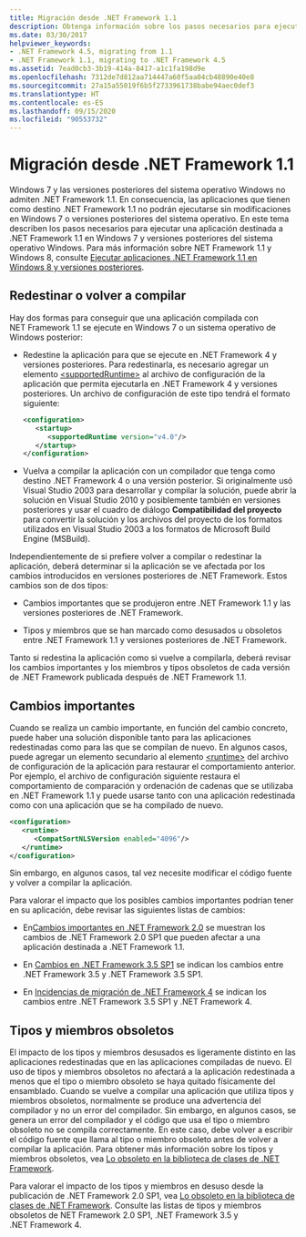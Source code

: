 ```yaml
---
title: Migración desde .NET Framework 1.1
description: Obtenga información sobre los pasos necesarios para ejecutar una aplicación compilada con .NET Framework 1.1 en Windows 7 o versiones posteriores.
ms.date: 03/30/2017
helpviewer_keywords:
- .NET Framework 4.5, migrating from 1.1
- .NET Framework 1.1, migrating to .NET Framework 4.5
ms.assetid: 7ead0cb3-3b19-414a-8417-a1c1fa198d9e
ms.openlocfilehash: 7312de7d812aa714447a60f5aa04cb48890e40e8
ms.sourcegitcommit: 27a15a55019f6b5f2733961738babe94aec0def3
ms.translationtype: HT
ms.contentlocale: es-ES
ms.lasthandoff: 09/15/2020
ms.locfileid: "90553732"
---
```

# <a name="migrate-from-the-net-framework-11"></a>Migración desde .NET Framework 1.1

Windows 7 y las versiones posteriores del sistema operativo Windows no admiten .NET Framework 1.1. En consecuencia, las aplicaciones que tienen como destino .NET Framework 1.1 no podrán ejecutarse sin modificaciones en Windows 7 o versiones posteriores del sistema operativo. En este tema describen los pasos necesarios para ejecutar una aplicación destinada a .NET Framework 1.1 en Windows 7 y versiones posteriores del sistema operativo Windows. Para más información sobre NET Framework 1.1 y Windows 8, consulte [Ejecutar aplicaciones .NET Framework 1.1 en Windows 8 y versiones posteriores](../install/run-net-framework-1-1-apps.md).

## <a name="retarget-or-recompile"></a>Redestinar o volver a compilar

Hay dos formas para conseguir que una aplicación compilada con NET Framework 1.1 se ejecute en Windows 7 o un sistema operativo de Windows posterior:

- Redestine la aplicación para que se ejecute en .NET Framework 4 y versiones posteriores. Para redestinarla, es necesario agregar un elemento [\<supportedRuntime>](../configure-apps/file-schema/startup/supportedruntime-element.md) al archivo de configuración de la aplicación que permita ejecutarla en .NET Framework 4 y versiones posteriores. Un archivo de configuración de este tipo tendrá el formato siguiente:

    ```xml
    <configuration>
       <startup>
          <supportedRuntime version="v4.0"/>
       </startup>
    </configuration>
    ```

- Vuelva a compilar la aplicación con un compilador que tenga como destino .NET Framework 4 o una versión posterior. Si originalmente usó Visual Studio 2003 para desarrollar y compilar la solución, puede abrir la solución en Visual Studio 2010 y posiblemente también en versiones posteriores y usar el cuadro de diálogo **Compatibilidad del proyecto** para convertir la solución y los archivos del proyecto de los formatos utilizados en Visual Studio 2003 a los formatos de Microsoft Build Engine (MSBuild).

Independientemente de si prefiere volver a compilar o redestinar la aplicación, deberá determinar si la aplicación se ve afectada por los cambios introducidos en versiones posteriores de .NET Framework. Estos cambios son de dos tipos:

- Cambios importantes que se produjeron entre .NET Framework 1.1 y las versiones posteriores de .NET Framework.

- Tipos y miembros que se han marcado como desusados u obsoletos entre .NET Framework 1.1 y versiones posteriores de .NET Framework.

Tanto si redestina la aplicación como si vuelve a compilarla, deberá revisar los cambios importantes y los miembros y tipos obsoletos de cada versión de .NET Framework publicada después de .NET Framework 1.1.

## <a name="breaking-changes"></a>Cambios importantes

Cuando se realiza un cambio importante, en función del cambio concreto, puede haber una solución disponible tanto para las aplicaciones redestinadas como para las que se compilan de nuevo. En algunos casos, puede agregar un elemento secundario al elemento [\<runtime>](../configure-apps/file-schema/startup/supportedruntime-element.md) del archivo de configuración de la aplicación para restaurar el comportamiento anterior. Por ejemplo, el archivo de configuración siguiente restaura el comportamiento de comparación y ordenación de cadenas que se utilizaba en .NET Framework 1.1 y puede usarse tanto con una aplicación redestinada como con una aplicación que se ha compilado de nuevo.

```xml
<configuration>
   <runtime>
      <CompatSortNLSVersion enabled="4096"/>
   </runtime>
</configuration>
```

Sin embargo, en algunos casos, tal vez necesite modificar el código fuente y volver a compilar la aplicación.

Para valorar el impacto que los posibles cambios importantes podrían tener en su aplicación, debe revisar las siguientes listas de cambios:

- En[Cambios importantes en .NET Framework 2.0](/previous-versions/aa570326(v=msdn.10)) se muestran los cambios de .NET Framework 2.0 SP1 que pueden afectar a una aplicación destinada a .NET Framework 1.1.

- En [Cambios en .NET Framework 3.5 SP1](/previous-versions/dotnet/articles/dd310284(v=msdn.10)) se indican los cambios entre .NET Framework 3.5 y .NET Framework 3.5 SP1.

- En [Incidencias de migración de .NET Framework 4](net-framework-4-migration-issues.md) se indican los cambios entre .NET Framework 3.5 SP1 y .NET Framework 4.

## <a name="obsolete-types-and-members"></a>Tipos y miembros obsoletos

El impacto de los tipos y miembros desusados es ligeramente distinto en las aplicaciones redestinadas que en las aplicaciones compiladas de nuevo. El uso de tipos y miembros obsoletos no afectará a la aplicación redestinada a menos que el tipo o miembro obsoleto se haya quitado físicamente del ensamblado. Cuando se vuelve a compilar una aplicación que utiliza tipos y miembros obsoletos, normalmente se produce una advertencia del compilador y no un error del compilador. Sin embargo, en algunos casos, se genera un error del compilador y el código que usa el tipo o miembro obsoleto no se compila correctamente. En este caso, debe volver a escribir el código fuente que llama al tipo o miembro obsoleto antes de volver a compilar la aplicación. Para obtener más información sobre los tipos y miembros obsoletos, vea [Lo obsoleto en la biblioteca de clases de .NET Framework](../whats-new/whats-obsolete.md).

Para valorar el impacto de los tipos y miembros en desuso desde la publicación de .NET Framework 2.0 SP1, vea [Lo obsoleto en la biblioteca de clases de .NET Framework](../whats-new/whats-obsolete.md). Consulte las listas de tipos y miembros obsoletos de NET Framework 2.0 SP1, .NET Framework 3.5 y .NET Framework 4.
